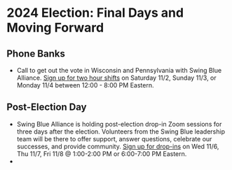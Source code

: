# 2024 Election: Final Days and Moving Forward

## Phone Banks
- Call to get out the vote in Wisconsin and Pennsylvania with Swing Blue Alliance. [Sign up for two hour shifts](https://www.mobilize.us/swingbluealliance/event/726445/) on Saturday 11/2, Sunday 11/3, or Monday 11/4 between 12:00 - 8:00 PM Eastern.
## Post-Election Day
- Swing Blue Alliance is holding post-election drop-in Zoom sessions for three days after the election. Volunteers from the Swing Blue leadership team will be there to offer support, answer questions, celebrate our successes, and provide community. [Sign up for drop-ins](https://www.mobilize.us/swingbluealliance/event/740136/) on Wed 11/6, Thu 11/7, Fri 11/8 @ 1:00-2:00 PM or 6:00-7:00 PM Eastern.
- 